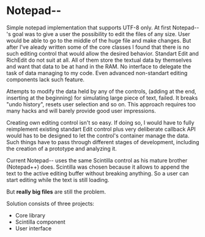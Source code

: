 # Notepad--

  Simple notepad implementation that supports UTF-8 only.
At first Notepad--'s goal was to give a user the possibility
to edit the files of any size. User would be able to go to the middle
of the huge file and make changes. But after I've aleady written some
of the core classes I found that there is no such editing control that
would allow the desired behavior. Standart Edit and RichEdit do not
suit at all. All of them store the textual data by themselves and want
that data to be at hand in the RAM. No interface to delegate the task
of data managing to my code. Even advanced non-standart editing
components lack such feature.

  Attempts to modify the data held by any of the controls, (adding at the
end, inserting at the beginning) for simulating large piece of text, failed.
It breaks "undo history", resets user selection and so on. This approach
requires too many hacks and will barely provide good user impressions.

  Creating own editing control isn't so easy. If doing so, I would have
to fully reimplement existing standart Edit control plus very deliberate
callback API would has to be designed to let the control's container
manage the data. Such things have to pass through different stages of
development, including the creation of a prototype and analyzing it.

  Current Notepad-- uses the same Scintilla control as his mature 
brother (Notepad++) does. Scintilla was chosen because it allows to
append the text to the active editing buffer without breaking anything.
So a user can start editing while the text is still loading.

  But **really big files** are still the problem.

Solution consists of three projects:
+ Core library
+ Scintilla component
+ User interface
